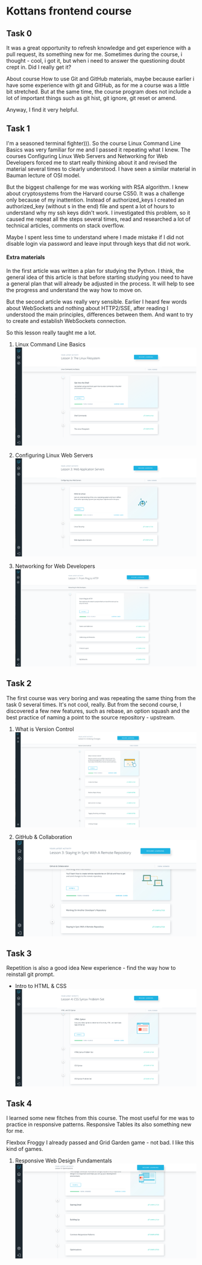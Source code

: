 # Kottans frontend course

 ## **Task 0**

It was a great opportunity to refresh knowledge and get experience with a pull request, its something new for me. 
Sometimes during the course, i thought - cool, i got it, but when i need to answer the questioning doubt crept in. Did I really get it?

About course How to use Git and GitHub materials, maybe because earlier i have some experience with git and GitHub, as for me a course was a little bit stretched.
But at the same time, the course program does not include a lot of important things such as git hist, git ignore, git reset or amend.


Anyway, I find it very helpful.


 ## **Task 1**
 
 
I'm a seasoned terminal fighter))). So the course Linux Command Line Basics was very familiar for me and I passed it repeating what I knew.
The courses Configuring Linux Web Servers and Networking for Web Developers forced me to start really thinking about it and revised the material several times to clearly understood.
I have seen a similar material in Bauman lecture of OSI model.

But the biggest challenge for me was working with RSA algorithm. I knew about cryptosystems from the Harvard course CS50. It was a challenge only because of my inattention. Instead of authorized_keys I created an authorized_key (without s in the end) file and spent a lot of hours to understand why my ssh keys didn't work. I investigated this problem, so it caused me repeat all the steps several times,  read and researched a lot of technical articles, comments on stack overflow. 

Maybe I spent less time to understand where I made mistake if I did not disable login via password and leave input through keys that did not work.

#### **Extra materials**

In the first article was written a plan for studying the Python. I think, the general idea of this article is that before starting studying you need to have a general plan that will already be adjusted in the process. It will help to see the progress and understand the way how to move on.

But the second article was really very sensible. Earlier I heard few words about WebSockets and nothing about HTTP2/SSE, after reading I understood the main principles, differences between them. And want to try to create and establish WebSockets connection.

So this lesson really taught me a lot.

 
1. Linux Command Line Basics
![Linux_Command_Line_Basics_End](task_1/Linux_Command_Line_Basics_End.png?raw=true "Optional Title")

2. Configuring Linux Web Servers
![Configuring Linux_Web_Servers](task_1/Configuring_Linux_Web_Servers.png?raw=true "Optional Title")
  
3. Networking for Web Developers  
![Networking_for_Web_Developers](task_1/Networking_for_Web_Developers.png?raw=true "Optional Title")
  
  
 ## **Task 2**
 
The first course was very boring and was repeating the same thing from the task 0 several times. It's not cool, really.
But from the second course, I discovered a few new features, such as rebase, an option squash and the best practice of naming a point to the source repository - upstream.
   
1. What is Version Control
![What is Version Control](task_2/Version_Control.png?raw=true "Optional Title")
 
2. GitHub & Collaboration
![GitHub & Collaboration](task_2/GitHub_Collaboration.png?raw=true "Optional Title")
  
  
  ## **Task 3**
  
  Repetition is also a good idea
  New experience - find the way how to reinstall git prompt.
  
  * Intro to HTML & CSS
  ![Intro to HTML & CSS](task_3/Intro_to_HTML_CSS.png?raw=true "Optional Title")
  
  ## **Task 4**
  
  I learned some new fitches from this course.
  The most useful for me was to practice in responsive patterns.
  Responsive Tables its also something new for me.
  
  Flexbox Froggy I already passed and Grid Garden game - not bad. I like this kind of games.
  
  1. Responsive Web Design Fundamentals
  ![Responsive Web Design Fundamentals](task_4/Responsive_Web_Design_Fundamentals.png?raw=true "Optional Title")
 
 
